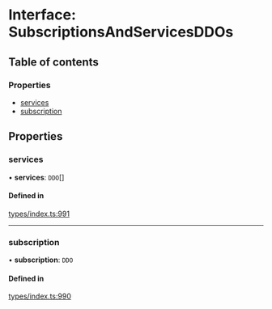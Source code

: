 # Interface: SubscriptionsAndServicesDDOs

## Table of contents

### Properties

- [services](SubscriptionsAndServicesDDOs.md#services)
- [subscription](SubscriptionsAndServicesDDOs.md#subscription)

## Properties

### services

• **services**: `DDO`[]

#### Defined in

[types/index.ts:991](https://github.com/nevermined-io/react-components/blob/82ab54f/catalog/src/types/index.ts#L991)

___

### subscription

• **subscription**: `DDO`

#### Defined in

[types/index.ts:990](https://github.com/nevermined-io/react-components/blob/82ab54f/catalog/src/types/index.ts#L990)
